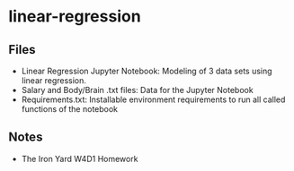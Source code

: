 # linear-regression

## Files 
  - Linear Regression Jupyter Notebook: Modeling of 3 data sets using linear regression.
  - Salary and Body/Brain .txt files: Data for the Jupyter Notebook
  - Requirements.txt: Installable environment requirements to run all called functions of the notebook
  
## Notes
  - The Iron Yard W4D1 Homework
